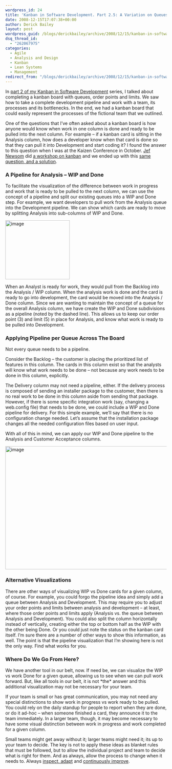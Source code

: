 ```yaml
---
wordpress_id: 24
title: 'Kanban in Software Development. Part 2.5: A Variation on Queues &#8211; Pipelines for WIP and Done'
date: 2008-12-15T17:07:38+00:00
author: Derick Bailey
layout: post
wordpress_guid: /blogs/derickbailey/archive/2008/12/15/kanban-in-software-development-part-2-5-a-variation-on-queues-pipelines-for-wip-and-done.aspx
dsq_thread_id:
  - "262067975"
categories:
  - Agile
  - Analysis and Design
  - Kanban
  - Lean Systems
  - Management
redirect_from: "/blogs/derickbailey/archive/2008/12/15/kanban-in-software-development-part-2-5-a-variation-on-queues-pipelines-for-wip-and-done.aspx/"
---
```

In <a href="http://www.lostechies.com/blogs/derickbailey/archive/2008/12/08/kanban-in-software-development-part-2-completing-the-kanban-board-with-queues-order-points-and-limits.aspx" target="_blank">part 2 of my Kanban in Software Development</a> series, I talked about completing a kanban board with queues, order points and limits. We saw how to take a complete development pipeline and work with a team, its processes and its bottlenecks. In the end, we had a kanban board that could easily represent the processes of the fictional team that we outlined. 

One of the questions that I&#8217;ve often asked about a kanban board is how anyone would know when work in one column is done and ready to be pulled into the next column. For example &#8211; if a kanban card is sitting in the Analysis column, how does a developer know when that card is done so that they can pull it into Development and start coding it? I found the answer to this question when I was at the Kaizen Conference in October. <a href="http://blog.perfecting.me/" target="_blank">Jef Newsom</a> did <a href="http://kaizenconf.pbwiki.com/Driving+Toward+the+Goal:+Standard+Work+in+Software+Development" target="_blank">a workshop on kanban</a> and we ended up with this <a href="http://openscreens.com/articles/activity-modeling-for-kanban-pull-systems" target="_blank">same question, and a solution</a>.

### A Pipeline for Analysis &#8211; WIP and Done

To facilitate the visualization of the difference between work in progress and work that is ready to be pulled to the next column, we can use the concept of a pipeline and split our existing queues into a WIP and Done step. For example, we want developers to pull work from the Analysis queue into the Development pipeline. We can show which cards are ready to move by splitting Analysis into sub-columns of WIP and Done.

[<img style="border-right: 0px;border-top: 0px;border-left: 0px;border-bottom: 0px" height="184" alt="image" src="http://lostechies.com/content/derickbailey/uploads/2011/03/image_thumb.png" width="201" border="0" />](http://lostechies.com/content/derickbailey/uploads/2011/03/image_2.png) 

When an Analyst is ready for work, they would pull from the Backlog into the Analysis / WIP column. When the analysis work is done and the card is ready to go into development, the card would be moved into the Analysis / Done column. Since we are wanting to maintain the concept of a queue for the overall Analysis column, we have create the WIP and Done subdivisions as a pipeline (noted by the dashed line). This allows us to keep our order point (3) and limit (5) in place for Analysis, and know what work is ready to be pulled into Development.

### Applying Pipeline per Queue Across The Board

Not every queue needs to be a pipeline. 

Consider the Backlog &#8211; the customer is placing the prioritized list of features in this column. The cards in this column exist so that the analysts will know what work needs to be done &#8211; not because any work needs to be done in this column, explicitly. 

The Delivery column may not need a pipeline, either. If the delivery process is composed of sending an installer package to the customer, then there is no real work to be done in this column aside from sending that package. However, if there is some specific integration work (say, changing a web.config file) that needs to be done, we could include a WIP and Done pipeline for delivery. For this simple example, we&#8217;ll say that there is no configuration change needed. Let&#8217;s assume that the installation package changes all the needed configuration files based on user input. 

With all of this in mind, we can apply our WIP and Done pipeline to the Analysis and Customer Acceptance columns.

[<img style="border-top-width: 0px;border-left-width: 0px;border-bottom-width: 0px;border-right-width: 0px" height="384" alt="image" src="http://lostechies.com/content/derickbailey/uploads/2011/03/image_thumb_4.png" width="777" border="0" />](http://lostechies.com/content/derickbailey/uploads/2011/03/image_10.png) 

### Alternative Visualizations

There are other ways of visualizing WIP vs Done cards for a given column, of course. For example, you could forgo the pipeline idea and simply add a queue between Analysis and Development. This may require you to adjust your order points and limits between analysis and development &#8211; at least, where those order points and limits apply (Analysis vs. the queue between Analysis and Development). You could also split the column horizontally instead of vertically, creating either the top or bottom half as the WIP with the other being Done. Or you could just note the status on the kanban card itself. I&#8217;m sure there are a number of other ways to show this information, as well. The point is that the pipeline visualization that I&#8217;m showing here is not the only way. Find what works for you.

### Where Do We Go From Here?

We have another tool in our belt, now. If need be, we can visualize the WIP vs work Done for a given queue, allowing us to see when we can pull work forward. But, like all tools in our belt, it is not \*the\* answer and this additional visualization may not be necessary for your team. 

If your team is small or has great communication, you may not need any special distinctions to show work in progress vs work ready to be pulled. You could rely on the daily standup for people to report when they are done, or do it ad-hoc &#8211; when someone finished a card, they announce it to the team immediately. In a larger team, though, it may become necessary to have some visual distinction between work in progress and work completed for a given column.

Small teams might get away without it; larger teams might need it; its up to your team to decide. The key is not to apply these ideas as blanket rules that must be followed, but to allow the individual project and team to decide what is right for them. And as always, allow the process to change when it needs to. Always <a href="http://en.wikipedia.org/wiki/Retrospective" target="_blank">inspect, adapt</a> and <a href="http://en.wikipedia.org/wiki/Kaizen" target="_blank">continuously improve</a>.